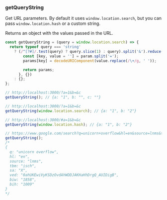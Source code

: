 ### getQueryString

Get URL parameters. By default it uses `window.location.search`, but you can pass `window.location.hash` or a custom string.

Returns an object with the values passed in the URL.

```js
const getQueryString = (query = window.location.search) => {
  return typeof query === 'string'
    ? (/^[?#]/.test(query) ? query.slice(1) : query).split('&').reduce((params, param) => {
        const [key, value = ''] = param.split('=');
        params[key] = decodeURIComponent(value.replace(/\+/g, ' '));

        return params;
      }, {})
    : {};
};
```

```js
// http://localhost:3000/?a=1&b=&c
getQueryString(); // {a: "1", b: "", c: ""}

// http://localhost:3000/?a=1&b=&c
getQueryString(window.location.search); // {a: "1", b: "2"}

// http://localhost:3000/#a=1&b=&c
getQueryString(window.location.hash); // {a: "1", b: "2"}

// https://www.google.com/search?q=unicorn+overflow&hl=en&source=lnms&tbm=isch&sa=X&ved=0ahUKEwiVyKSDzOvdAhWDDJAKHaHhDrgQ_AUIDigB&biw=1858&bih=1009
getQueryString();
/*
{
  q: "unicorn overflow",
  hl: "en",
  source: "lnms",
  tbm: "isch",
  sa: "X",
  ved: "0ahUKEwiVyKSDzOvdAhWDDJAKHaHhDrgQ_AUIDigB",
  biw: "1858",
  bih: "1009"
}
*/
```

